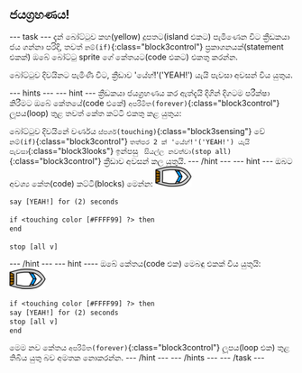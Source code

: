 ## ජයග්‍රහණය!

\--- task \--- දැන් බෝට්ටුව කහ(yellow) දූපතට(island එකට) පැමිණෙන විට ක්‍රීඩකයා ජය ගන්නා පරිදි, තවත් `නම්(if)`{:class="block3control"} ප්‍රකාශනයක්(statement එකක්) ඔබේ බෝට්ටු sprite ගේ කේතයට(code එකට) එකතු කරන්න.

බෝට්ටුව දිවයිනට පැමිණි විට, ක්‍රීඩාව 'යේහ්!'('YEAH!') යැයි පැවසා අවසන් විය යුතුය.

\--- hints \--- \--- hint \--- ක්‍රීඩකයා ජයග්‍රහණය කර ඇත්දැයි දිගින් දිගටම පරීක්ෂා කිරීමට ඔබේ කේතයේ(code එකේ) `අපරිමිත(forever)`{:class="block3control"} ලූපය(loop) තුළ තවත් කේත කට්ටි එකතු කළ යුතුය:

බෝට්ටුව දිවයිනේ වර්ණය `ස්පර්ශ(touching)`{:class="block3sensing"} වේ `නම්(if)`{:class="block3control"} `තත්පර 2 ක් 'යේහ්!'('YEAH!') යැයි පැවසා`{:class="block3looks"} ඉන්පසු ` සියල්ල නවත්වා(stop all)`{:class="block3control"} ක්‍රීඩාව අවසන් කල යුතුයි. \--- /hint \--- \--- hint \--- ඔබට අවශ්‍ය කේත(code) කට්ටි(blocks) මෙන්න: ![boat-sprite](images/boat_resize.png)

```blocks3
say [YEAH!] for (2) seconds

if <touching color [#FFFF99] ?> then
end 

stop [all v]

```

\--- /hint \--- \--- hint \---- ඔබේ කේතය(code එක) මෙබඳු එකක් විය යුතුයි: ![boat-sprite](images/boat_resize.png)

```blocks3
if <touching color [#FFFF99] ?> then
say [YEAH!] for (2) seconds
stop [all v] 
end
```

මෙම නව කේතය `අපරිමිත(forever)`{:class="block3control"} ලූපය(loop එක) තුළ තිබිය යුතු බව අමතක නොකරන්න. \--- /hint \--- \--- /hints \--- \--- /task \---